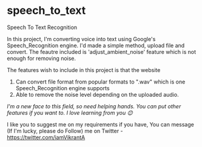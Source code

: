 # speech_to_text
Speech To Text Recognition

In this project, I'm converting voice into text using Google's Speech_Recognition engine. I'd made a simple method, upload file and convert. The feautre included is 'adjust_ambient_noise' feature which is not enough for removing noise.

The features wish to include in this project is that the website 

1.  Can convert file format from popular formats to ".wav" which is one Speech_Recognition engine supports
2.  Able to remove the noise level depending on the uploaded audio.

*I'm a new face to this field, so need helping hands. You can put other features if you want to. I love learning from you 😊*

I like you to suggest me on my requirements if you have, You can message (If I'm lucky, please do Follow) me on
Twitter - https://twitter.com/iamVikrantA
